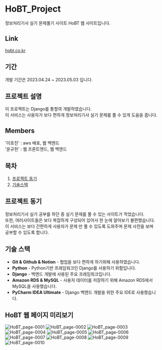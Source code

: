 # HoBT_Project
정보처리기사 실기 문제풀기 사이트 HoBT 웹 사이트입니다.

## Link
[hobt.co.kr](https://hobt.co.kr/)  

## 기간
개발 기간은 2023.04.24 ~ 2023.05.03 입니다.  

## 프로젝트 설명
이 프로젝트는 Django를 통할여 개발하였습니다.  
이 서비스는 사용자가 보다 편하게 정보처리기사 실기 문제를 풀 수 있게 도움을 줍니다.

## Members
'이호진' : aws 배포, 웹 백엔드  
'윤규헌' : 웹 프론트엔드, 웹 백엔드

## 목차
1. [프로젝트 동기](#프로젝트-동기)
2. [기술스택](#기술-스택)

## 프로젝트 동기
정보처리기사 실기 공부를 하던 중 실기 문제를 풀 수 있는 사이트가 적었습니다.  
또한, 여러사이트들은 보다 복잡하게 구성되어 있어서 한 눈에 알아보기 불편했습니다.  
이 서비스는 보다 간편하게 사용자가 문제 만 풀 수 있도록 도와주며 문제 사전을 보며 공부할 수 있도록 합니다.  

## 기술 스택
* **Git & Github & Notion** - 협업을 보다 편하게 하기위해 사용하였습니다.  
* **Python** - Python기반 프레임워크인 Django를 사용하기 위함입니다.  
* **Django** - 백엔드 개발에 사용된 주요 프레임워크입니다.  
* **Amazon RDS & MySQL** - 사용자 데이터를 저장하기 위해 Amazon RDS에서 MySQL을 사용했습니다.  
* **PyCharm IDEA Ultimate** - Django 백엔드 개발을 위한 주요 IDE로 사용했습니다.  

## HoBT 웹 페이지 미리보기
![HoBT_page-0001](https://github.com/ykh9871/HoBT_Project/assets/121912366/01fe6e1a-9353-4224-bc3f-70fd40c034b3)
![HoBT_page-0002](https://github.com/ykh9871/HoBT_Project/assets/121912366/10ace321-a862-44e2-92ee-8bdd4dd5c460)
![HoBT_page-0003](https://github.com/ykh9871/HoBT_Project/assets/121912366/77f1448f-6c86-46a3-872d-1f0ad88dc066)
![HoBT_page-0004](https://github.com/ykh9871/HoBT_Project/assets/121912366/dd646120-a2df-4539-b4a6-34d92128ceac)
![HoBT_page-0005](https://github.com/ykh9871/HoBT_Project/assets/121912366/71f51e13-2e3b-49c4-acee-d53bd5ee1bdd)
![HoBT_page-0006](https://github.com/ykh9871/HoBT_Project/assets/121912366/0bf2a9cc-2a88-4c54-b802-f0593323fd72)
![HoBT_page-0007](https://github.com/ykh9871/HoBT_Project/assets/121912366/b3d5484f-2fca-4cdb-9801-3dc99c659e0a)
![HoBT_page-0008](https://github.com/ykh9871/HoBT_Project/assets/121912366/4b2d46a4-6344-4479-92b6-38f95f7fd865)
![HoBT_page-0009](https://github.com/ykh9871/HoBT_Project/assets/121912366/c4a290f6-1c47-4514-a1ca-ea40fed028ad)
![HoBT_page-0010](https://github.com/ykh9871/HoBT_Project/assets/121912366/8c626209-f087-4982-b5ac-60378e7ed7b8)

